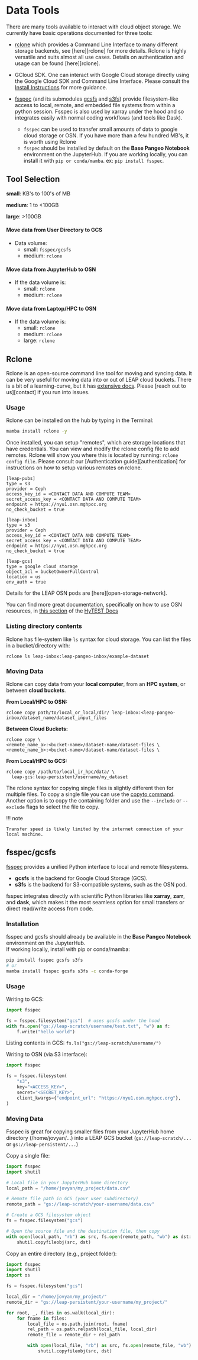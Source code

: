 # Data Tools

There are many tools available to interact with cloud object storage. We currently have basic operations documented for three tools:

- [rclone](https://rclone.org/) which provides a Command Line Interface to many different storage backends, see [here][rclone] for more details. Rclone is highly versatile and suits almost all use cases. Details on authentication and usage can be found [here][rclone].

- GCloud SDK. One can interact with Google Cloud storage directly using the Google Cloud SDK and Command Line Interface. Please consult the [Install Instructions](https://cloud.google.com/sdk/docs/install) for more guidance.

- [fsspec](https://filesystem-spec.readthedocs.io/en/latest/) (and its submodules [gcsfs](https://gcsfs.readthedocs.io/en/latest/) and [s3fs](https://s3fs.readthedocs.io/en/latest/)) provide filesystem-like access to local, remote, and embedded file systems from within a python session. Fsspec is also used by xarray under the hood and so integrates easily with normal coding workflows (and tools like Dask).

    - `fsspec` can be used to transfer small amounts of data to google cloud storage or OSN. If you have more than a few hundred MB's, it is worth using Rclone
    - `fsspec` should be installed by default on the **Base Pangeo Notebook** environment on the JupyterHub. If you are working locally, you can install it with `pip or conda/mamba`. ex: `pip install fsspec`.

## Tool Selection

**small**: KB's to 100's of MB

**medium**: 1 to \<100GB

**large**: >100GB

#### Move data from User Directory to GCS

- Data volume:
    - small: `fsspec/gcsfs`
    - medium: `rclone`

#### Move data from JupyterHub to OSN

- If the data volume is:
    - small: `rclone`
    - medium: `rclone`

#### Move data from Laptop/HPC to OSN

- If the data volume is:
    - small: `rclone`
    - medium: `rclone`
    - large: `rclone`

## Rclone

Rclone is an open-source command line tool for moving and syncing data. It can be very useful for moving data into or out of LEAP cloud buckets. There is a bit of a learning-curve, but it has [extensive docs](https://rclone.org/docs/). Please [reach out to us][contact] if you run into issues.

### Usage

Rclone can be installed on the hub by typing in the Terminal:

```bash
mamba install rclone -y
```

Once installed, you can setup "remotes", which are storage locations that have credentials.
You can view and modify the rclone config file to add remotes. Rclone will show you where this is located by running: `rclone config file`. Please consult our [Authentication guide][authentication] for instructions on how to setup various remotes on rclone.

```
[leap-pubs]
type = s3
provider = Ceph
access_key_id = <CONTACT DATA AND COMPUTE TEAM>
secret_access_key = <CONTACT DATA AND COMPUTE TEAM>
endpoint = https://nyu1.osn.mghpcc.org
no_check_bucket = true

[leap-inbox]
type = s3
provider = Ceph
access_key_id = <CONTACT DATA AND COMPUTE TEAM>
secret_access_key = <CONTACT DATA AND COMPUTE TEAM>
endpoint = https://nyu1.osn.mghpcc.org
no_check_bucket = true

[leap-gcs]
type = google cloud storage
object_acl = bucketOwnerFullControl
location = us
env_auth = true
```

Details for the LEAP OSN pods are [here][open-storage-network].

You can find more great documentation, specifically on how to use OSN resources, in [this section](https://hytest-org.github.io/hytest/essential_reading/DataSources/Data_S3.html#credentialed-access) of the [HyTEST Docs](https://hytest-org.github.io/hytest/doc/About.html#)

### Listing directory contents

Rclone has file-system like `ls` syntax for cloud storage. You can list the files in a bucket/directory with:

```shell
rclone ls leap-inbox:leap-pangeo-inbox/example-dataset
```

### Moving Data

Rclone can copy data from your **local computer**, from an **HPC system**, or between **cloud buckets**.

**From Local/HPC to OSN:**

```shell
rclone copy path/to/local_or_local/dir/ leap-inbox:<leap-pangeo-inbox/dataset_name/dataset_input_files
```

**Between Cloud Buckets:**

```shell
rclone copy \
<remote_name_a>:<bucket-name>/dataset-name/dataset-files \
<remote_name_b>:<bucket-name>/dataset-name/dataset-files \
```

**From Local/HPC to GCS:**

```shell
rclone copy /path/to/local_ir_hpc/data/ \
  leap-gcs:leap-persistent/username/my_dataset
```

The rclone syntax for copying single files is slightly different then for multiple files. To copy a single file you can use the [copyto command](https://rclone.org/commands/rclone_copyto/). Another option is to copy the containing folder and use the `--include` or `--exclude` flags to select the file to copy.

!!! note

    Transfer speed is likely limited by the internet connection of your local machine.

## fsspec/gcsfs

[fsspec](https://filesystem-spec.readthedocs.io/en/latest/) provides a unified Python interface to local and remote filesystems.

- **gcsfs** is the backend for Google Cloud Storage (GCS).
- **s3fs** is the backend for S3-compatible systems, such as the OSN pod.

fsspec integrates directly with scientific Python libraries like **xarray**, **zarr**, and **dask**, which makes it the most seamless option for small transfers or direct read/write access from code.

### Installation

fsspec and gcsfs should already be available in the **Base Pangeo Notebook** environment on the JupyterHub.\
If working locally, install with pip or conda/mamba:

```bash
pip install fsspec gcsfs s3fs
# or
mamba install fsspec gcsfs s3fs -c conda-forge
```

### Usage

Writing to GCS:

```python
import fsspec

fs = fsspec.filesystem("gcs")  # uses gcsfs under the hood
with fs.open("gs://leap-scratch/username/test.txt", "w") as f:
    f.write("hello world")
```

Listing contents in GCS:
`fs.ls("gs://leap-scratch/username/")`

Writing to OSN (via S3 interface):

```python
import fsspec

fs = fsspec.filesystem(
    "s3",
    key="<ACCESS_KEY>",
    secret="<SECRET_KEY>",
    client_kwargs={"endpoint_url": "https://nyu1.osn.mghpcc.org"},
)
```

### Moving Data

Fsspec is great for copying smaller files from your JupyterHub home directory (/home/jovyan/...) into a LEAP GCS bucket (`gs://leap-scratch/...` or `gs://leap-persistent/...`)

Copy a single file:

```python
import fsspec
import shutil

# Local file in your JupyterHub home directory
local_path = "/home/jovyan/my_project/data.csv"

# Remote file path in GCS (your user subdirectory)
remote_path = "gs://leap-scratch/your-username/data.csv"

# Create a GCS filesystem object
fs = fsspec.filesystem("gcs")

# Open the source file and the destination file, then copy
with open(local_path, "rb") as src, fs.open(remote_path, "wb") as dst:
    shutil.copyfileobj(src, dst)
```

Copy an entire directory (e.g., project folder):

```python
import fsspec
import shutil
import os

fs = fsspec.filesystem("gcs")

local_dir = "/home/jovyan/my_project/"
remote_dir = "gs://leap-persistent/your-username/my_project/"

for root, _, files in os.walk(local_dir):
    for fname in files:
        local_file = os.path.join(root, fname)
        rel_path = os.path.relpath(local_file, local_dir)
        remote_file = remote_dir + rel_path

        with open(local_file, "rb") as src, fs.open(remote_file, "wb") as dst:
            shutil.copyfileobj(src, dst)
```
